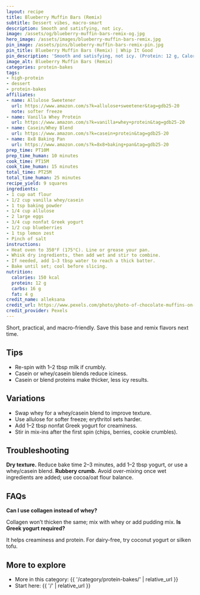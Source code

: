 ```yaml
---
layout: recipe
title: Blueberry Muffin Bars (Remix)
subtitle: Dessert vibes, macro-smart
description: Smooth and satisfying, not icy.
image: /assets/og/blueberry-muffin-bars-remix-og.jpg
hero_image: /assets/images/blueberry-muffin-bars-remix.jpg
pin_image: /assets/pins/blueberry-muffin-bars-remix-pin.jpg
pin_title: Blueberry Muffin Bars (Remix) | Whip It Good
pin_description: 'Smooth and satisfying, not icy. (Protein: 12 g, Calories: 150 kcal)'
image_alt: Blueberry Muffin Bars (Remix)
categories: protein-bakes
tags:
- high-protein
- dessert
- protein-bakes
affiliates:
- name: Allulose Sweetener
  url: https://www.amazon.com/s?k=allulose+sweetener&tag=gdb25-20
  note: softer freeze
- name: Vanilla Whey Protein
  url: https://www.amazon.com/s?k=vanilla+whey+protein&tag=gdb25-20
- name: Casein/Whey Blend
  url: https://www.amazon.com/s?k=casein+protein&tag=gdb25-20
- name: 8x8 Baking Pan
  url: https://www.amazon.com/s?k=8x8+baking+pan&tag=gdb25-20
prep_time: PT10M
prep_time_human: 10 minutes
cook_time: PT15M
cook_time_human: 15 minutes
total_time: PT25M
total_time_human: 25 minutes
recipe_yield: 9 squares
ingredients:
- 1 cup oat flour
- 1/2 cup vanilla whey/casein
- 1 tsp baking powder
- 1/4 cup allulose
- 2 large eggs
- 3/4 cup nonfat Greek yogurt
- 1/2 cup blueberries
- 1 tsp lemon zest
- Pinch of salt
instructions:
- Heat oven to 350°F (175°C). Line or grease your pan.
- Whisk dry ingredients, then add wet and stir to combine.
- If needed, add 1–3 tbsp water to reach a thick batter.
- Bake until set; cool before slicing.
nutrition:
  calories: 150 kcal
  protein: 12 g
  carbs: 16 g
  fat: 4 g
credit_name: alleksana
credit_url: https://www.pexels.com/photo/photo-of-chocolate-muffins-on-stone-board-4051595/
credit_provider: Pexels
---
```

Short, practical, and macro-friendly. Save this base and remix flavors next time.

## Tips
- Re-spin with 1–2 tbsp milk if crumbly.
- Casein or whey/casein blends reduce iciness.
- Casein or blend proteins make thicker, less icy results.

## Variations
- Swap whey for a whey/casein blend to improve texture.
- Use allulose for softer freeze; erythritol sets harder.
- Add 1–2 tbsp nonfat Greek yogurt for creaminess.
- Stir in mix-ins after the first spin (chips, berries, cookie crumbles).

## Troubleshooting
**Dry texture.** Reduce bake time 2–3 minutes, add 1–2 tbsp yogurt, or use a whey/casein blend.
**Rubbery crumb.** Avoid over-mixing once wet ingredients are added; use cocoa/oat flour balance.

## FAQs
**Can I use collagen instead of whey?**

Collagen won’t thicken the same; mix with whey or add pudding mix.
**Is Greek yogurt required?**

It helps creaminess and protein. For dairy-free, try coconut yogurt or silken tofu.

## More to explore
- More in this category: {{ '/category/protein-bakes/' | relative_url }}
- Start here: {{ '/' | relative_url }}
